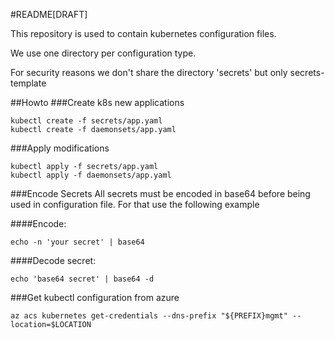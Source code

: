 #README[DRAFT]

This repository is used to contain kubernetes configuration files.

We use one directory per configuration type.

For security reasons we don't share the directory 'secrets' but only secrets-template

##Howto
###Create k8s new applications
```
kubectl create -f secrets/app.yaml
kubectl create -f daemonsets/app.yaml
```

###Apply modifications
```
kubectl apply -f secrets/app.yaml
kubectl apply -f daemonsets/app.yaml
```

###Encode Secrets
All secrets must be encoded in base64 before being used in configuration file.
For that use the following example

####Encode:
```
echo -n 'your secret' | base64
```

####Decode secret:
```
echo 'base64 secret' | base64 -d
```

###Get kubectl configuration from azure
```
az acs kubernetes get-credentials --dns-prefix "${PREFIX}mgmt" --location=$LOCATION
```
